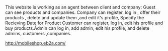 This website is working as an agent between client and company:                 Guest can see products and companies.                      Company can register, log in ,                              offer their products ,                            delete and update them ,and edit it's profile,                            Specify the Recieving Date for Product                      Customer can register, log in, edit his profile and buy products.Admin can log in, add admin, edit his profile, and delete admins, customers ,companies.


http://mobileshop.eb2a.com/
